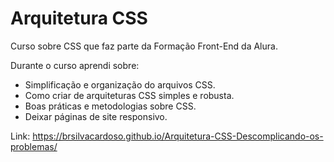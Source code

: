 # Arquitetura CSS
Curso sobre CSS que faz parte da Formação Front-End da Alura.

Durante o curso aprendi sobre:

- Simplificação e organização do arquivos CSS.
- Como criar de arquiteturas CSS simples e robusta.
- Boas práticas e metodologias sobre CSS.
- Deixar páginas de site responsivo.

Link: https://brsilvacardoso.github.io/Arquitetura-CSS-Descomplicando-os-problemas/
